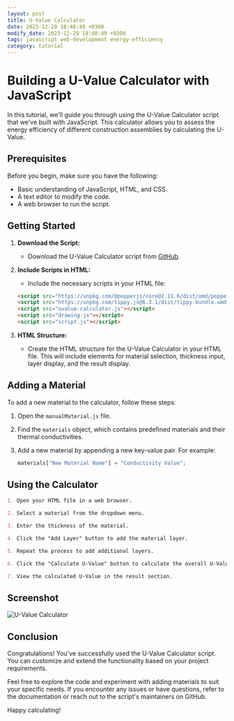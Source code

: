 ```yaml
---
layout: post
title: U-Value Calculator
date: 2023-12-20 18:48:49 +0300
modify_date: 2023-12-29 18:48:49 +0300
tags: javascript web-development energy-efficiency
category: tutorial
---
```


# Building a U-Value Calculator with JavaScript

In this tutorial, we'll guide you through using the U-Value Calculator script that we've built with JavaScript. This calculator allows you to assess the energy efficiency of different construction assemblies by calculating the U-Value.

## Prerequisites

Before you begin, make sure you have the following:

- Basic understanding of JavaScript, HTML, and CSS.
- A text editor to modify the code.
- A web browser to run the script.

## Getting Started

1. **Download the Script:**
    - Download the U-Value Calculator script from [GitHub](https://github.com/your-repo/uvalue-calculator).

2. **Include Scripts in HTML:**
    - Include the necessary scripts in your HTML file:
     ```html
     <script src="https://unpkg.com/@popperjs/core@2.11.6/dist/umd/popper.min.js"></script>
     <script src="https://unpkg.com/tippy.js@6.3.1/dist/tippy-bundle.umd.min.js"></script>
     <script src="uvalue-calculator.js"></script>
     <script src="drawing.js"></script>
     <script src="script.js"></script>
     ```

3. **HTML Structure:**
    - Create the HTML structure for the U-Value Calculator in your HTML file. This will include elements for material selection, thickness input, layer display, and the result display.

## Adding a Material

To add a new material to the calculator, follow these steps:

1. Open the `manualMaterial.js` file.

2. Find the `materials` object, which contains predefined materials and their thermal conductivities.

3. Add a new material by appending a new key-value pair. For example:
   ```javascript
   materials["New Material Name"] = "Conductivity Value";
    ```
## Using the Calculator

```markdown
1. Open your HTML file in a web browser.

2. Select a material from the dropdown menu.

3. Enter the thickness of the material.

4. Click the "Add Layer" button to add the material layer.

5. Repeat the process to add additional layers.

6. Click the "Calculate U-Value" button to calculate the overall U-Value.

7. View the calculated U-Value in the result section.
```

## Screenshot

![U-Value Calculator](/assets/u-value/overview.png)

## Conclusion

Congratulations! You've successfully used the U-Value Calculator script. You can customize and extend the functionality based on your project requirements.

Feel free to explore the code and experiment with adding materials to suit your specific needs. If you encounter any issues or have questions, refer to the documentation or reach out to the script's maintainers on GitHub.

Happy calculating!
